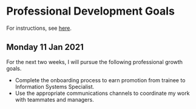 # Professional Development Goals

For instructions, see [here](./performanceEvaluation.md).

## Monday 11 Jan 2021

For the next two weeks, I will pursue the following professional growth goals.
- Complete the onboarding process to earn promotion from trainee to Information Systems Specialist.
- Use the appropriate communications channels to coordinate my work with teammates and managers.
